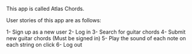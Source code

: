 This app is called Atlas Chords. 

User stories of this app are as follows: 

1- Sign up as a new user
2- Log in
3- Search for guitar chords
4- Submit new guitar chords (Must be signed in)
5- Play the sound of each note on each string on click
6- Log out